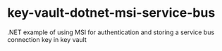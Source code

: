 # key-vault-dotnet-msi-service-bus
.NET example of using MSI for authentication and storing a service bus connection key in key vault
